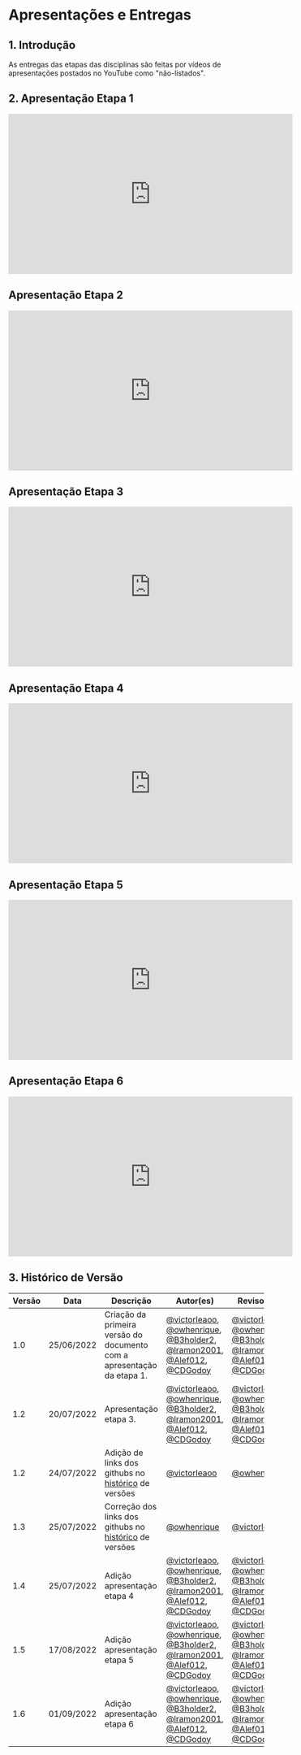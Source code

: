 # Apresentações e Entregas

## 1. Introdução
As entregas das etapas das disciplinas são feitas por vídeos de apresentações postados no YouTube como "não-listados".

## 2. Apresentação Etapa 1

<iframe width="560" height="315" src="https://www.youtube.com/embed/1glYF4AGrnA" title="YouTube video player" frameborder="0" allow="accelerometer; autoplay; clipboard-write; encrypted-media; gyroscope; picture-in-picture" allowfullscreen></iframe>

## Apresentação Etapa 2

<iframe width="560" height="315" src="https://www.youtube.com/embed/RGPDVb2WR80" title="YouTube video player" frameborder="0" allow="accelerometer; autoplay; clipboard-write; encrypted-media; gyroscope; picture-in-picture" allowfullscreen></iframe>

## Apresentação Etapa 3

<iframe width="560" height="315" src="https://www.youtube.com/embed/ZEvHstRZPFU" title="YouTube video player" frameborder="0" allow="accelerometer; autoplay; clipboard-write; encrypted-media; gyroscope; picture-in-picture" allowfullscreen></iframe>

## Apresentação Etapa 4

<iframe width="560" height="315" src="https://www.youtube.com/embed/dnM3Mefq49A" title="YouTube video player" frameborder="0" allow="accelerometer; autoplay; clipboard-write; encrypted-media; gyroscope; picture-in-picture" allowfullscreen></iframe>

## Apresentação Etapa 5

<iframe width="560" height="315" src="https://www.youtube.com/embed/2Ur113G4Yuo" title="YouTube video player" frameborder="0" allow="accelerometer; autoplay; clipboard-write; encrypted-media; gyroscope; picture-in-picture" allowfullscreen></iframe>

## Apresentação Etapa 6

<iframe width="560" height="315" src="https://www.youtube.com/embed/OCIPhiYg424" title="YouTube video player" frameborder="0" allow="accelerometer; autoplay; clipboard-write; encrypted-media; gyroscope; picture-in-picture" allowfullscreen></iframe>

## 3. Histórico de Versão
| Versão | Data | Descrição | Autor(es) | Revisor(es) |
| ------ | ---- | --------- | --------- | ----------- |
| 1.0    | 25/06/2022 | Criação da primeira versão do documento com a apresentação da etapa 1. | <a href="https://github.com/victorleaoo" target="_blank">@victorleaoo</a>, <a href="https://github.com/owhenrique" target="_blank">@owhenrique</a>, <a href="https://github.com/B3holder2" target="_blank">@B3holder2</a>, <a href="https://github.com/lramon2001" target="_blank">@lramon2001</a>, <a href="https://github.com/Alef012" target="_blank">@Alef012</a>, <a href="https://github.com/CDGodoy" target="_blank">@CDGodoy</a> | <a href="https://github.com/victorleaoo" target="_blank">@victorleaoo</a>, <a href="https://github.com/owhenrique" target="_blank">@owhenrique</a>, <a href="https://github.com/B3holder2" target="_blank">@B3holder2</a>, <a href="https://github.com/lramon2001" target="_blank">@lramon2001</a>, <a href="https://github.com/Alef012" target="_blank">@Alef012</a>, <a href="https://github.com/CDGodoy" target="_blank">@CDGodoy</a> |
| 1.2    | 20/07/2022 | Apresentação etapa 3. | <a href="https://github.com/victorleaoo" target="_blank">@victorleaoo</a>, <a href="https://github.com/owhenrique" target="_blank">@owhenrique</a>, <a href="https://github.com/B3holder2" target="_blank">@B3holder2</a>, <a href="https://github.com/lramon2001" target="_blank">@lramon2001</a>, <a href="https://github.com/Alef012" target="_blank">@Alef012</a>, <a href="https://github.com/CDGodoy" target="_blank">@CDGodoy</a> | <a href="https://github.com/victorleaoo" target="_blank">@victorleaoo</a>, <a href="https://github.com/owhenrique" target="_blank">@owhenrique</a>, <a href="https://github.com/B3holder2" target="_blank">@B3holder2</a>, <a href="https://github.com/lramon2001" target="_blank">@lramon2001</a>, <a href="https://github.com/Alef012" target="_blank">@Alef012</a>, <a href="https://github.com/CDGodoy" target="_blank">@CDGodoy</a> |
| 1.2    | 24/07/2022 | Adição de links dos githubs no <a href="https://requisitos-de-software.github.io/2022.1-Youtube/modelagem/lexicos/objeto/#historico" target="_blank">histórico</a> de versões | <a href="https://github.com/victorleaoo" target="_blank">@victorleaoo</a> | <a href="https://github.com/owhenrique" target="_blank">@owhenrique</a> |
| 1.3    | 25/07/2022 | Correção dos links dos githubs no <a href="https://requisitos-de-software.github.io/2022.1-Youtube/modelagem/lexicos/objeto/#historico" target="_blank">histórico</a> de versões | <a href="https://github.com/owhenrique" target="_blank">@owhenrique</a> | <a href="https://github.com/victorleaoo" target="_blank">@victorleaoo</a> | 
| 1.4    | 25/07/2022 | Adição apresentação etapa 4 | <a href="https://github.com/victorleaoo" target="_blank">@victorleaoo</a>, <a href="https://github.com/owhenrique" target="_blank">@owhenrique</a>, <a href="https://github.com/B3holder2" target="_blank">@B3holder2</a>, <a href="https://github.com/lramon2001" target="_blank">@lramon2001</a>, <a href="https://github.com/Alef012" target="_blank">@Alef012</a>, <a href="https://github.com/CDGodoy" target="_blank">@CDGodoy</a> | <a href="https://github.com/victorleaoo" target="_blank">@victorleaoo</a>, <a href="https://github.com/owhenrique" target="_blank">@owhenrique</a>, <a href="https://github.com/B3holder2" target="_blank">@B3holder2</a>, <a href="https://github.com/lramon2001" target="_blank">@lramon2001</a>, <a href="https://github.com/Alef012" target="_blank">@Alef012</a>, <a href="https://github.com/CDGodoy" target="_blank">@CDGodoy</a> | 
| 1.5    | 17/08/2022 | Adição apresentação etapa 5 | <a href="https://github.com/victorleaoo" target="_blank">@victorleaoo</a>, <a href="https://github.com/owhenrique" target="_blank">@owhenrique</a>, <a href="https://github.com/B3holder2" target="_blank">@B3holder2</a>, <a href="https://github.com/lramon2001" target="_blank">@lramon2001</a>, <a href="https://github.com/Alef012" target="_blank">@Alef012</a>, <a href="https://github.com/CDGodoy" target="_blank">@CDGodoy</a> | <a href="https://github.com/victorleaoo" target="_blank">@victorleaoo</a>, <a href="https://github.com/owhenrique" target="_blank">@owhenrique</a>, <a href="https://github.com/B3holder2" target="_blank">@B3holder2</a>, <a href="https://github.com/lramon2001" target="_blank">@lramon2001</a>, <a href="https://github.com/Alef012" target="_blank">@Alef012</a>, <a href="https://github.com/CDGodoy" target="_blank">@CDGodoy</a> | 
| 1.6    | 01/09/2022 | Adição apresentação etapa 6 | <a href="https://github.com/victorleaoo" target="_blank">@victorleaoo</a>, <a href="https://github.com/owhenrique" target="_blank">@owhenrique</a>, <a href="https://github.com/B3holder2" target="_blank">@B3holder2</a>, <a href="https://github.com/lramon2001" target="_blank">@lramon2001</a>, <a href="https://github.com/Alef012" target="_blank">@Alef012</a>, <a href="https://github.com/CDGodoy" target="_blank">@CDGodoy</a> | <a href="https://github.com/victorleaoo" target="_blank">@victorleaoo</a>, <a href="https://github.com/owhenrique" target="_blank">@owhenrique</a>, <a href="https://github.com/B3holder2" target="_blank">@B3holder2</a>, <a href="https://github.com/lramon2001" target="_blank">@lramon2001</a>, <a href="https://github.com/Alef012" target="_blank">@Alef012</a>, <a href="https://github.com/CDGodoy" target="_blank">@CDGodoy</a> | 

